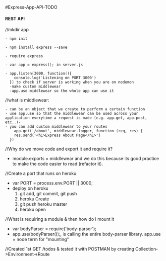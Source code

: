 #Express-App-API-TODO
#### REST API


//mkdir app

    - npm init

    - npm install express --save

    - require express

    - var app = express(); in server.js

    - app.listen(3000, function(){
        console.log('Listening on PORT 3000')
      }) to check if server is working when you are on nodemon
      -make custom middlewear
      -app.use middlewear so the whole app can use it

//what is middlewear:

    - can be an object that we create to perform a certain function
    - use app.use so that the middlewear can be used across your application everytime a request is made (e.g. app.get, app.post, etc..)-
    - you can add custom middlewear to your routes
        app.get('/about', middlewear.logger, function (req, res) {
        res.send('<h1>Express About Page</h1>')
      })

//Why do we move code and export it and require it?
  - module.exports = middlewear and we do this because its good practice to make the code easier to read (refactor it).

//Create a port that runs on heroku
  - var PORT = process.env.PORT || 3000;
  - deploy on heroku
    1. git add, git commit, git push
    2. heroku Create
    3. git push heroku master
    4. heroku open

//What is requiring a module & then how do I mount it
 - var bodyParser = require('body-parser');
 - app.use(bodyParser());, is calling the entire body-parser library. app.use = node term for "mounting"

 //Created 1st GET /todos & tested it with POSTMAN by creating Collection->Environment->Route

 
